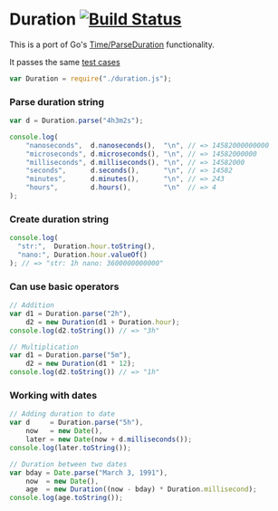 # Duration [![Build Status](https://travis-ci.org/icholy/Duration.js.png?branch=golang_compatible)](https://travis-ci.org/icholy/Duration.js)
This is a port of Go's [Time/ParseDuration](http://golang.org/pkg/time/#ParseDuration) functionality.

It passes the same [test cases](http://golang.org/src/pkg/time/time_test.go#L1194)

``` js
var Duration = require("./duration.js");
```

### Parse duration string
``` js
var d = Duration.parse("4h3m2s");

console.log(
    "nanoseconds",  d.nanoseconds(),  "\n", // => 14582000000000
    "microseconds", d.microseconds(), "\n", // => 14582000000
    "milliseconds", d.milliseconds(), "\n", // => 14582000
    "seconds",      d.seconds(),      "\n", // => 14582
    "minutes",      d.minutes(),      "\n", // => 243
    "hours",        d.hours(),        "\n"  // => 4
);
```

### Create duration string
``` js
console.log(
  "str:",  Duration.hour.toString(),
  "nano:", Duration.hour.valueOf()
); // => "str: 1h nano: 3600000000000"
```

### Can use basic operators
``` js
// Addition
var d1 = Duration.parse("2h"),
    d2 = new Duration(d1 + Duration.hour);
console.log(d2.toString()) // => "3h"

// Multiplication
var d1 = Duration.parse("5m"),
    d2 = new Duration(d1 * 12);
console.log(d2.toString()) // => "1h"
```

### Working with dates
``` js
// Adding duration to date
var d     = Duration.parse("5h"),
    now   = new Date(),
    later = new Date(now + d.milliseconds());
console.log(later.toString());

// Duration between two dates
var bday = Date.parse("March 3, 1991"),
    now  = new Date(),
    age  = new Duration((now - bday) * Duration.millisecond);
console.log(age.toString());
```

